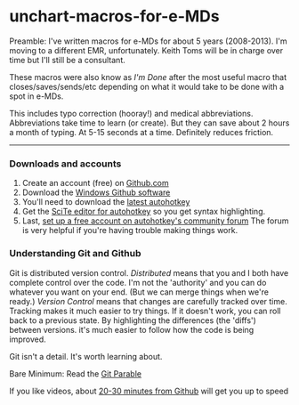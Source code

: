 unchart-macros-for-e-MDs
========================

Preamble: I've written macros for e-MDs for about 5 years (2008-2013). I'm moving to a different EMR, unfortunately. Keith Toms will be in charge over time but I'll still be a consultant.

These macros were also know as *I'm Done* after the most useful macro that closes/saves/sends/etc depending on what it would take to be done with a spot in e-MDs. 

This includes typo correction (hooray!) and medical abbreviations. Abbreviations take time to learn (or create). But they can save about 2 hours a  month of typing. At 5-15 seconds at a time. Definitely reduces friction.

------------------------------------

### Downloads and accounts

1. Create an account (free) on [Github.com](http://github.com)
1. Download the [Windows Github software](http://windows.github.com/) 
1. You'll need to download the [latest autohotkey](http://l.autohotkey.net/)
2.  Get the [SciTe editor for autohotkey](http://fincs.ahk4.net/scite4ahk/) so you get syntax highlighting.
3.  Last, [set up a free account on autohotkey's community forum](http://www.autohotkey.com/board/) The forum is very helpful if you're having trouble making things work. 

### Understanding Git and Github

Git is distributed version control. *Distributed* means that you and I  both have complete control over the code. I'm not the 'authority' and you can do whatever you want on your end. (But we can merge things when we're ready.) *Version Control* means that changes are carefully tracked over time. Tracking makes it much easier to try things. If it doesn't work, you can roll back to a previous state. By highlighting the differences (the 'diffs') between versions. it's much easier to follow how the code is being improved.

Git isn't a detail. It's worth learning about.

Bare Minimum: Read the [Git Parable](http://tom.preston-werner.com/2009/05/19/the-git-parable.html)

If you like videos, about [20-30 minutes from Github](http://www.youtube.com/watch?v=8oRjP8yj2Wo&feature=share&list=PLg7s6cbtAD165JTRsXh8ofwRw0PqUnkVH) will get you up to speed



